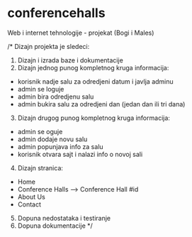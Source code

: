 # conferencehalls
Web i internet tehnologije - projekat (Bogi i Males)

/*
Dizajn projekta je sledeci:
1) Dizajn i izrada baze i dokumentacije
2) Dizajn jednog punog kompletnog kruga informacija:
  - korisnik nadje salu za odredjeni datum i javlja adminu
  - admin se loguje
  - admin bira odredjenu salu
  - admin bukira salu za odredjeni dan (jedan dan ili tri dana)
3) Dizajn drugog punog kompletnog kruga informacija:
  - admin se oguje
  - admin dodaje novu salu
  - admin popunjava info za salu
  - korisnik otvara sajt i nalazi info o novoj sali
4) Dizajn stranica:
  - Home
  - Conference Halls --> Conference Hall #id
  - About Us
  - Contact
5) Dopuna nedostataka i testiranje
6) Dopuna dokumentacije
*/
